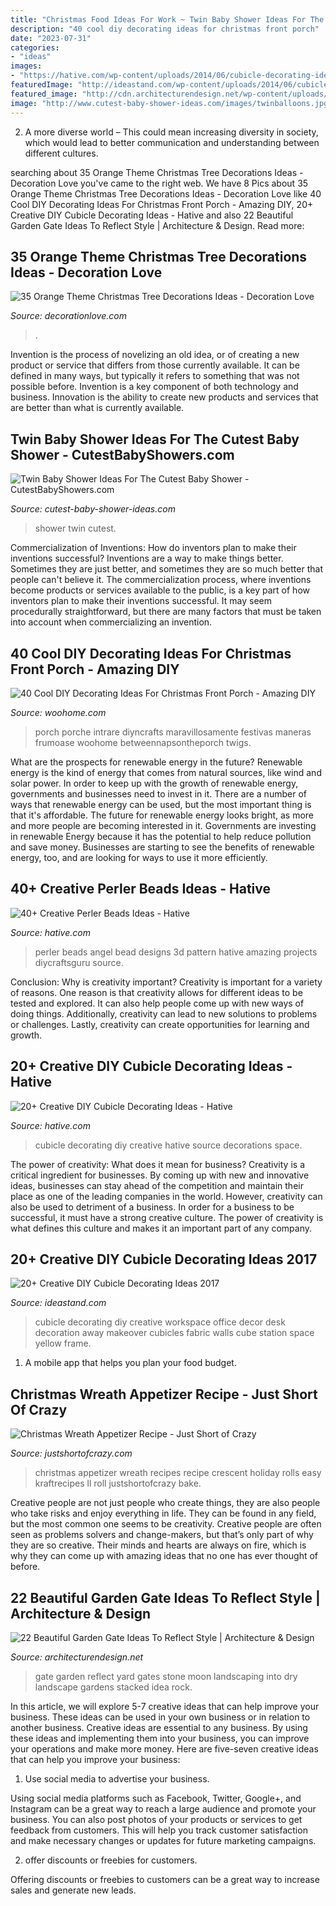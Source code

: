 ```yaml
---
title: "Christmas Food Ideas For Work ~ Twin Baby Shower Ideas For The Cutest Baby Shower"
description: "40 cool diy decorating ideas for christmas front porch"
date: "2023-07-31"
categories:
- "ideas"
images:
- "https://hative.com/wp-content/uploads/2014/06/cubicle-decorating-ideas/4-cubicle-decorating-ideas.jpg"
featuredImage: "http://ideastand.com/wp-content/uploads/2014/06/cubicle-decorating-ideas/5-cubicle-decorating-ideas.jpg"
featured_image: "http://cdn.architecturendesign.net/wp-content/uploads/2014/08/garden-gate-12.jpg"
image: "http://www.cutest-baby-shower-ideas.com/images/twinballoons.jpg"
---
```



2. A more diverse world – This could mean increasing diversity in society, which would lead to better communication and understanding between different cultures.

	

		
searching about 35 Orange Theme Christmas Tree Decorations Ideas - Decoration Love you've came to the right web. We have 8 Pics about 35 Orange Theme Christmas Tree Decorations Ideas - Decoration Love like 40 Cool DIY Decorating Ideas For Christmas Front Porch - Amazing DIY, 20+ Creative DIY Cubicle Decorating Ideas - Hative and also 22 Beautiful Garden Gate Ideas To Reflect Style | Architecture &amp; Design. Read more:
		
    
## 35 Orange Theme Christmas Tree Decorations Ideas - Decoration Love

<img loading=lazy src="https://www.decorationlove.com/wp-content/uploads/2016/10/Solid-Orange-Christmas-Tree.jpg" onerror="this.onerror=null;this.src='https://tse1.mm.bing.net/th?id=OIP.KyirZmXr54dRrOmOLEjCEgHaJ4&amp;pid=15.1';" alt="35 Orange Theme Christmas Tree Decorations Ideas - Decoration Love">

_Source: decorationlove.com_

>. 

	

Invention is the process of novelizing an old idea, or of creating a new product or service that differs from those currently available. It can be defined in many ways, but typically it refers to something that was not possible before. Invention is a key component of both technology and business. Innovation is the ability to create new products and services that are better than what is currently available.

    
## Twin Baby Shower Ideas For The Cutest Baby Shower - CutestBabyShowers.com

<img loading=lazy src="http://www.cutest-baby-shower-ideas.com/images/twinballoons.jpg" onerror="this.onerror=null;this.src='https://tse2.mm.bing.net/th?id=OIP.V2K2CiONR4uMhyGHaynYRgHaLH&amp;pid=15.1';" alt="Twin Baby Shower Ideas For The Cutest Baby Shower - CutestBabyShowers.com">

_Source: cutest-baby-shower-ideas.com_

>shower twin cutest. 

	

Commercialization of Inventions: How do inventors plan to make their inventions successful?
Inventions are a way to make things better. Sometimes they are just better, and sometimes they are so much better that people can't believe it. The commercialization process, where inventions become products or services available to the public, is a key part of how inventors plan to make their inventions successful. It may seem procedurally straightforward, but there are many factors that must be taken into account when commercializing an invention.

    
## 40 Cool DIY Decorating Ideas For Christmas Front Porch - Amazing DIY

<img loading=lazy src="https://www.woohome.com/wp-content/uploads/2013/12/DIY-Christmas-Porch-Ideas-32.jpg" onerror="this.onerror=null;this.src='https://tse3.mm.bing.net/th?id=OIP.ACD-9L_XuY4dS6xDYKWw2gHaLL&amp;pid=15.1';" alt="40 Cool DIY Decorating Ideas For Christmas Front Porch - Amazing DIY">

_Source: woohome.com_

>porch porche intrare diyncrafts maravillosamente festivas maneras frumoase woohome betweennapsontheporch twigs. 

	

What are the prospects for renewable energy in the future?
Renewable energy is the kind of energy that comes from natural sources, like wind and solar power. In order to keep up with the growth of renewable energy, governments and businesses need to invest in it. There are a number of ways that renewable energy can be used, but the most important thing is that it's affordable. 
The future for renewable energy looks bright, as more and more people are becoming interested in it. Governments are investing in renewable Energy because it has the potential to help reduce pollution and save money. Businesses are starting to see the benefits of renewable energy, too, and are looking for ways to use it more efficiently.

    
## 40+ Creative Perler Beads Ideas - Hative

<img loading=lazy src="https://hative.com/wp-content/uploads/2014/04/perler-beads-ideas/40-angel-perler-beads.jpg" onerror="this.onerror=null;this.src='https://tse4.mm.bing.net/th?id=OIP.1p0xJDkgMRz-Pqb1iiiPZAHaFA&amp;pid=15.1';" alt="40+ Creative Perler Beads Ideas - Hative">

_Source: hative.com_

>perler beads angel bead designs 3d pattern hative amazing projects diycraftsguru source. 

	

Conclusion: Why is creativity important?
Creativity is important for a variety of reasons. One reason is that creativity allows for different ideas to be tested and explored. It can also help people come up with new ways of doing things. Additionally, creativity can lead to new solutions to problems or challenges. Lastly, creativity can create opportunities for learning and growth.

    
## 20+ Creative DIY Cubicle Decorating Ideas - Hative

<img loading=lazy src="https://hative.com/wp-content/uploads/2014/06/cubicle-decorating-ideas/4-cubicle-decorating-ideas.jpg" onerror="this.onerror=null;this.src='https://tse3.mm.bing.net/th?id=OIP.VHOx8lixeW7JpfU3SP7vlgHaJ4&amp;pid=15.1';" alt="20+ Creative DIY Cubicle Decorating Ideas - Hative">

_Source: hative.com_

>cubicle decorating diy creative hative source decorations space. 

	

The power of creativity: What does it mean for business?
Creativity is a critical ingredient for businesses. By coming up with new and innovative ideas, businesses can stay ahead of the competition and maintain their place as one of the leading companies in the world. However, creativity can also be used to detriment of a business. In order for a business to be successful, it must have a strong creative culture. The power of creativity is what defines this culture and makes it an important part of any company.

    
## 20+ Creative DIY Cubicle Decorating Ideas 2017

<img loading=lazy src="http://ideastand.com/wp-content/uploads/2014/06/cubicle-decorating-ideas/5-cubicle-decorating-ideas.jpg" onerror="this.onerror=null;this.src='https://tse1.mm.bing.net/th?id=OIP.kN64pKn6kPcVyFxPZPLnNAHaJ4&amp;pid=15.1';" alt="20+ Creative DIY Cubicle Decorating Ideas 2017">

_Source: ideastand.com_

>cubicle decorating diy creative workspace office decor desk decoration away makeover cubicles fabric walls cube station space yellow frame. 

	

1. A mobile app that helps you plan your food budget.

    
## Christmas Wreath Appetizer Recipe - Just Short Of Crazy

<img loading=lazy src="http://www.justshortofcrazy.com/wp-content/uploads/2014/10/kraft1-696x1024.jpg" onerror="this.onerror=null;this.src='https://tse3.mm.bing.net/th?id=OIP.8OwG760AayQkfmqE006toAHaK5&amp;pid=15.1';" alt="Christmas Wreath Appetizer Recipe - Just Short of Crazy">

_Source: justshortofcrazy.com_

>christmas appetizer wreath recipes recipe crescent holiday rolls easy kraftrecipes ll roll justshortofcrazy bake. 

	

Creative people are not just people who create things, they are also people who take risks and enjoy everything in life. They can be found in any field, but the most common one seems to be creativity. Creative people are often seen as problems solvers and change-makers, but that’s only part of why they are so creative. Their minds and hearts are always on fire, which is why they can come up with amazing ideas that no one has ever thought of before.

    
## 22 Beautiful Garden Gate Ideas To Reflect Style | Architecture &amp; Design

<img loading=lazy src="http://cdn.architecturendesign.net/wp-content/uploads/2014/08/garden-gate-12.jpg" onerror="this.onerror=null;this.src='https://tse1.mm.bing.net/th?id=OIP.W8hQ_LGzUJ7DtbTDIOPoAQHaLF&amp;pid=15.1';" alt="22 Beautiful Garden Gate Ideas To Reflect Style | Architecture &amp; Design">

_Source: architecturendesign.net_

>gate garden reflect yard gates stone moon landscaping into dry landscape gardens stacked idea rock. 

	

In this article, we will explore 5-7 creative ideas that can help improve your business. These ideas can be used in your own business or in relation to another business.
Creative ideas are essential to any business. By using these ideas and implementing them into your business, you can improve your operations and make more money. Here are five-seven creative ideas that can help you improve your business:
1. Use social media to advertise your business.

Using social media platforms such as Facebook, Twitter, Google+, and Instagram can be a great way to reach a large audience and promote your business. You can also post photos of your products or services to get feedback from customers. This will help you track customer satisfaction and make necessary changes or updates for future marketing campaigns.

2. offer discounts or freebies for customers.

Offering discounts or freebies to customers can be a great way to increase sales and generate new leads.

